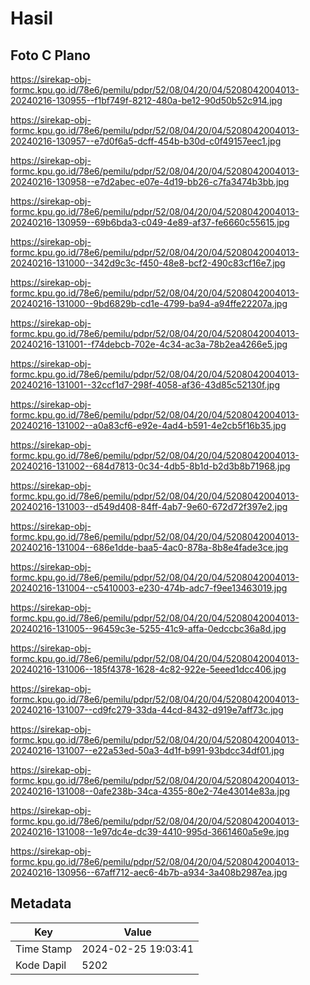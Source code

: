 # Hasil

## Foto C Plano

https://sirekap-obj-formc.kpu.go.id/78e6/pemilu/pdpr/52/08/04/20/04/5208042004013-20240216-130955--f1bf749f-8212-480a-be12-90d50b52c914.jpg

https://sirekap-obj-formc.kpu.go.id/78e6/pemilu/pdpr/52/08/04/20/04/5208042004013-20240216-130957--e7d0f6a5-dcff-454b-b30d-c0f49157eec1.jpg

https://sirekap-obj-formc.kpu.go.id/78e6/pemilu/pdpr/52/08/04/20/04/5208042004013-20240216-130958--e7d2abec-e07e-4d19-bb26-c7fa3474b3bb.jpg

https://sirekap-obj-formc.kpu.go.id/78e6/pemilu/pdpr/52/08/04/20/04/5208042004013-20240216-130959--69b6bda3-c049-4e89-af37-fe6660c55615.jpg

https://sirekap-obj-formc.kpu.go.id/78e6/pemilu/pdpr/52/08/04/20/04/5208042004013-20240216-131000--342d9c3c-f450-48e8-bcf2-490c83cf16e7.jpg

https://sirekap-obj-formc.kpu.go.id/78e6/pemilu/pdpr/52/08/04/20/04/5208042004013-20240216-131000--9bd6829b-cd1e-4799-ba94-a94ffe22207a.jpg

https://sirekap-obj-formc.kpu.go.id/78e6/pemilu/pdpr/52/08/04/20/04/5208042004013-20240216-131001--f74debcb-702e-4c34-ac3a-78b2ea4266e5.jpg

https://sirekap-obj-formc.kpu.go.id/78e6/pemilu/pdpr/52/08/04/20/04/5208042004013-20240216-131001--32ccf1d7-298f-4058-af36-43d85c52130f.jpg

https://sirekap-obj-formc.kpu.go.id/78e6/pemilu/pdpr/52/08/04/20/04/5208042004013-20240216-131002--a0a83cf6-e92e-4ad4-b591-4e2cb5f16b35.jpg

https://sirekap-obj-formc.kpu.go.id/78e6/pemilu/pdpr/52/08/04/20/04/5208042004013-20240216-131002--684d7813-0c34-4db5-8b1d-b2d3b8b71968.jpg

https://sirekap-obj-formc.kpu.go.id/78e6/pemilu/pdpr/52/08/04/20/04/5208042004013-20240216-131003--d549d408-84ff-4ab7-9e60-672d72f397e2.jpg

https://sirekap-obj-formc.kpu.go.id/78e6/pemilu/pdpr/52/08/04/20/04/5208042004013-20240216-131004--686e1dde-baa5-4ac0-878a-8b8e4fade3ce.jpg

https://sirekap-obj-formc.kpu.go.id/78e6/pemilu/pdpr/52/08/04/20/04/5208042004013-20240216-131004--c5410003-e230-474b-adc7-f9ee13463019.jpg

https://sirekap-obj-formc.kpu.go.id/78e6/pemilu/pdpr/52/08/04/20/04/5208042004013-20240216-131005--96459c3e-5255-41c9-affa-0edccbc36a8d.jpg

https://sirekap-obj-formc.kpu.go.id/78e6/pemilu/pdpr/52/08/04/20/04/5208042004013-20240216-131006--185f4378-1628-4c82-922e-5eeed1dcc406.jpg

https://sirekap-obj-formc.kpu.go.id/78e6/pemilu/pdpr/52/08/04/20/04/5208042004013-20240216-131007--cd9fc279-33da-44cd-8432-d919e7aff73c.jpg

https://sirekap-obj-formc.kpu.go.id/78e6/pemilu/pdpr/52/08/04/20/04/5208042004013-20240216-131007--e22a53ed-50a3-4d1f-b991-93bdcc34df01.jpg

https://sirekap-obj-formc.kpu.go.id/78e6/pemilu/pdpr/52/08/04/20/04/5208042004013-20240216-131008--0afe238b-34ca-4355-80e2-74e43014e83a.jpg

https://sirekap-obj-formc.kpu.go.id/78e6/pemilu/pdpr/52/08/04/20/04/5208042004013-20240216-131008--1e97dc4e-dc39-4410-995d-3661460a5e9e.jpg

https://sirekap-obj-formc.kpu.go.id/78e6/pemilu/pdpr/52/08/04/20/04/5208042004013-20240216-130956--67aff712-aec6-4b7b-a934-3a408b2987ea.jpg


## Metadata

| Key        | Value               |
| ---------- | ------------------- |
| Time Stamp | 2024-02-25 19:03:41 |
| Kode Dapil | 5202                |



